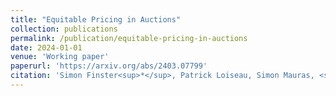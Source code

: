 ```yaml
---
title: "Equitable Pricing in Auctions"
collection: publications
permalink: /publication/equitable-pricing-in-auctions
date: 2024-01-01
venue: 'Working paper'
paperurl: 'https://arxiv.org/abs/2403.07799'
citation: 'Simon Finster<sup>*</sup>, Patrick Loiseau, Simon Mauras, <strong>Mathieu Molina<sup>*</sup></strong>, Bary Pradelski'
---
```

